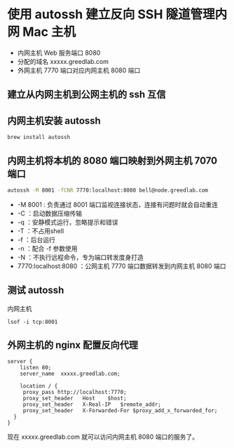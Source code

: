 # 使用 autossh 建立反向 SSH 隧道管理内网 Mac 主机

* 内网主机 Web 服务端口 8080
* 分配的域名 xxxxx.greedlab.com
* 外网主机 7770 端口对应内网主机 8080 端口

## 建立从内网主机到公网主机的 ssh 互信


## 内网主机安装 autossh

```ssh
brew install autossh
```

## 内网主机将本机的 8080 端口映射到外网主机 7070 端口

```sh
autossh -M 8001 -fCNR 7770:localhost:8080 bell@node.greedlab.com
```

* -M 8001 : 负责通过 8001 端口监视连接状态，连接有问题时就会自动重连
* -C ：启动数据压缩传输
* -q ：安静模式运行，忽略提示和错误
* -T ：不占用shell
* -f ：后台运行
* -n ：配合 -f 参数使用
* -N ：不执行远程命令，专为端口转发度身打造
* 7770:localhost:8080 ：公网主机 7770 端口数据转发到内网主机 8080 端口

## 测试 autossh

内网主机

```ssh
lsof -i tcp:8001
```

## 外网主机的 nginx 配置反向代理

```
server {
    listen 80;
    server_name  xxxxx.greedlab.com;

    location / {
     proxy_pass http://localhost:7770;
     proxy_set_header   Host    $host;
     proxy_set_header   X-Real-IP   $remote_addr;
     proxy_set_header   X-Forwarded-For $proxy_add_x_forwarded_for;
  }
}
```

现在 xxxxx.greedlab.com 就可以访问内网主机 8080 端口的服务了。
